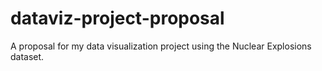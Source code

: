 # dataviz-project-proposal
A proposal for my data visualization project using the Nuclear Explosions dataset.
